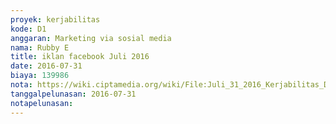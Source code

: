 ```yaml
---
proyek: kerjabilitas
kode: D1
anggaran: Marketing via sosial media
nama: Rubby E
title: iklan facebook Juli 2016
date: 2016-07-31
biaya: 139986
nota: https://wiki.ciptamedia.org/wiki/File:Juli_31_2016_Kerjabilitas_D1_bayar_tagihan_facebook_juli_Rubby_e.png
tanggalpelunasan: 2016-07-31
notapelunasan:
---
```

